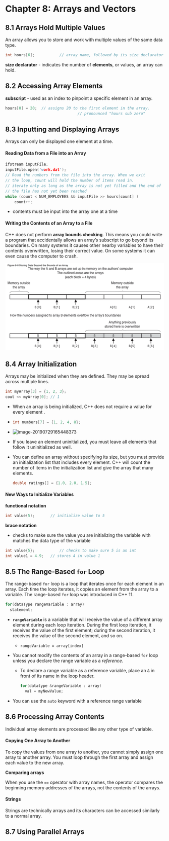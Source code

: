 # Chapter 8: Arrays and Vectors





## 8.1 Arrays Hold Multiple Values

An array allows you to store and work with multiple values of the same data type. 

```C++
int hours[6];			// array name, followed by its size declarator
```

**size declarator** - indicates the number of **elements**, or values, an array can hold.



## 8.2 Accessing Array Elements

**subscript** - used as an index to pinpoint a specific element in an array.

```C++
hours[0] = 20;	// assigns 20 to the first element in the array.
								// pronounced "hours sub zero"
```



## 8.3 Inputting and Displaying Arrays

Arrays can only be displayed one element at a time.



#### Reading Data from a File into an Array

```C++
ifstream inputFile;
inputFile.open('work.dat');
// Read the numbers from the file into the array. When we exit
// the loop, count will hold the number of items read in.
// iterate only as long as the array is not yet filled and the end of 
// the file has not yet been reached
while (count < NUM_EMPLOYEES && inputFile >> hours[count] )
	count++;
```

- contents must be input into the array one at a time

  

#### Writing the Contents of an Array to a File

C++ does not perform **array bounds checking**. This means you could write a program that accidentally allows an array’s subscript to go beyond its boundaries. On many systems it causes other nearby variables to have their contents overwritten, losing their correct value. On some systems it can even cause the computer to crash.

![image-20190729123012421](assets/image-20190729123012421.png)



## 8.4 Array Initialization

Arrays may be initialized when they are defined. They may be spread across multiple lines.

```C++
int myArray[3] = {1, 2, 3};
cout << myArray[0];	// 1
```

- When an array is being initialized, C++ does not require a value for every element .

- ```c++
  int numbers[7] = {1, 2, 4, 8};
  ```

- ![image-20190729165448373](assets/image-20190729165448373.png)

- If you leave an element uninitialized, you must leave all elements that follow it uninitialized as well.

- You can define an array without specifying its size, but you must provide an initialization list that includes every element. C++ will count the number of items in the initialization list and give the array that many elements.

  ```c++
  double ratings[] = {1.0, 2.0, 1.5};
  ```

#### New Ways to Initialize Variables

**functional notation**

```c++
int value(5);		// initialize value to 5
```

**brace notation** 

- checks to make sure the value you are initializing the variable with matches the data type of the variable

```c++
int value{5};			// checks to make sure 5 is an int
int value1 = 4.9;	// stores 4 in value 1
```



## 8.5 The Range-Based `for` Loop

The range-based `for` loop is a loop that iterates once for each element in an array. Each time the loop iterates, it copies an element from the array to a variable. The range-based `for` loop was introduced in C++ 11.

```c++
for(dataType rangeVariable : array)
  statement;
```

- **`rangeVariable`** is a variable that will receive the value of a different array element during each loop iteration. During the first loop iteration, it receives the value of the first element; during the second iteration, it receives the value of the second element, and so on.
  - `rangeVariable = array[index]` 

- You cannot modify the contents of an array in a range-based `for` loop  unless you declare the range variable as a _reference_.

  - To declare a range variable as a reference variable, place an `&` in front of its name in the loop header.

    ```c++
    for(datatype &rangeVariable : array)
      val = myNewValue;
    ```

- You can use the `auto` keyword with a reference range variable



## 8.6 Processing Array Contents

Individual array elements are processed like any other type of variable.

#### Copying One Array to Another

To copy the values from one array to another, you cannot simply assign one array to another array. You must loop through the first array and assign each value to the new array.

**Comparing arrays**

When you use the `==` operator with array names, the operator compares the beginning memory addresses of the arrays, not the contents of the arrays.

#### Strings

Strings are technically arrays and its characters can be accessed similarly to a normal array.



## 8.7 Using Parallel Arrays

